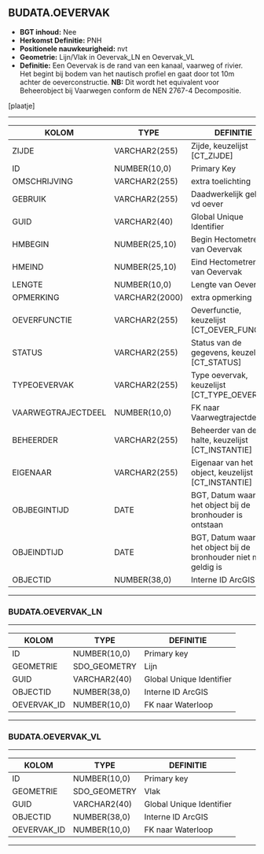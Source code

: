 ﻿## BUDATA.OEVERVAK


* __BGT inhoud:__ Nee
* __Herkomst Definitie:__ PNH
* __Positionele nauwkeurigheid:__ nvt
* __Geometrie:__ Lijn/Vlak in Oevervak_LN en Oevervak_VL
* __Definitie:__ Een Oevervak is de rand van een kanaal, vaarweg of rivier. Het begint bij bodem van het nautisch profiel en gaat door tot 10m achter de oeverconstructie. __NB:__ Dit wordt het equivalent voor Beheerobject bij Vaarwegen conform de NEN 2767-4 Decompositie.


[plaatje]

***

|KOLOM                           	|TYPE          	|DEFINITIE|
|------                          	|----          	|-----    |
|ZIJDE                           	|VARCHAR2(255) 	|Zijde, keuzelijst [CT_ZIJDE]|
|ID                              	|NUMBER(10,0)  	|Primary Key|
|OMSCHRIJVING                    	|VARCHAR2(255) 	|extra toelichting|
|GEBRUIK                         	|VARCHAR2(255) 	|Daadwerkelijk gebruik vd oever|
|GUID                            	|VARCHAR2(40)  	|Global Unique Identifier||
|HMBEGIN                         	|NUMBER(25,10) 	|Begin Hectometrering van Oevervak|
|HMEIND                          	|NUMBER(25,10) 	|Eind Hectometrering van Oevervak|
|LENGTE                          	|NUMBER(10,0)  	|Lengte van Oevervak|
|OPMERKING                       	|VARCHAR2(2000)	|extra opmerking|
|OEVERFUNCTIE                    	|VARCHAR2(255) 	|Oeverfunctie, keuzelijst [CT_OEVER_FUNCTIE]|
|STATUS                          	|VARCHAR2(255) 	|Status van de gegevens, keuzelijst [CT_STATUS]|
|TYPEOEVERVAK                    	|VARCHAR2(255) 	|Type oevervak, keuzelijst [CT_TYPE_OEVERVAK]|
|VAARWEGTRAJECTDEEL              	|NUMBER(10,0)  	|FK naar Vaarwegtrajectdeel|
|BEHEERDER                       	|VARCHAR2(255) 	|Beheerder van de halte, keuzelijst [CT_INSTANTIE]|
|EIGENAAR                        	|VARCHAR2(255) 	|Eigenaar van het object, keuzelijst [CT_INSTANTIE]|
|OBJBEGINTIJD                    	|DATE          	|BGT, Datum waarop het object bij de bronhouder is ontstaan|
|OBJEINDTIJD                     	|DATE          	|BGT, Datum waarop het object bij de bronhouder niet meer geldig is|
|OBJECTID                        	|NUMBER(38,0)   |Interne ID ArcGIS|

***

### BUDATA.OEVERVAK_LN

***

|KOLOM                           	|TYPE          	|DEFINITIE|
|------                          	|----          	|-----    |
|ID                         		|NUMBER(10,0)  	|Primary key|
|GEOMETRIE                       	|SDO_GEOMETRY  	|Lijn|
|GUID                            	|VARCHAR2(40)  	|Global Unique Identifier|
|OBJECTID                        	|NUMBER(38,0)   |Interne ID ArcGIS|
|OEVERVAK_ID						|NUMBER(10,0)	|FK naar Waterloop|

***

### BUDATA.OEVERVAK_VL

***

|KOLOM                           	|TYPE          	|DEFINITIE|
|------                          	|----          	|-----    |
|ID                         		|NUMBER(10,0)  	|Primary key|
|GEOMETRIE                       	|SDO_GEOMETRY  	|Vlak|
|GUID                            	|VARCHAR2(40)  	|Global Unique Identifier|
|OBJECTID                        	|NUMBER(38,0)   |Interne ID ArcGIS|
|OEVERVAK_ID						|NUMBER(10,0)	|FK naar Waterloop|

***

